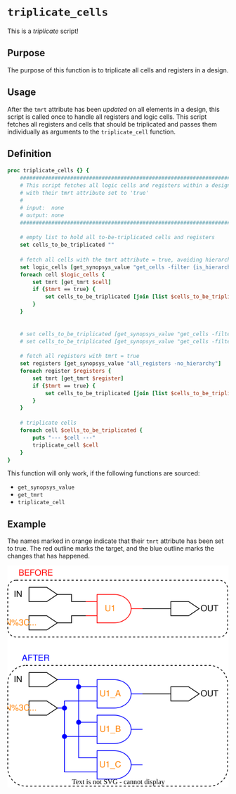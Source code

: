 # ```triplicate_cells```

This is a *triplicate* script!

## Purpose

The purpose of this function is to triplicate all cells and registers in a design.

## Usage

After the ```tmrt``` attribute has been *updated* on all elements in a design, this script is called once to handle all registers and logic cells. This script fetches all registers and cells that should be triplicated and passes them individually as arguments to the ```triplicate_cell``` function.

## Definition

```tcl
proc triplicate_cells {} {
    ###################################################################
    # This script fetches all logic cells and registers within a design
    # with their tmrt attribute set to 'true'
    # 
    # input:  none
    # output: none
    ###################################################################
    
    # empty list to hold all to-be-triplicated cells and registers
    set cells_to_be_triplicated ""

    # fetch all cells with the tmrt attribute = true, avoiding hierarchical instances
    set logic_cells [get_synopsys_value "get_cells -filter {is_hierarchical==false}"]
    foreach cell $logic_cells {
        set tmrt [get_tmrt $cell]
        if {$tmrt == true} {
            set cells_to_be_triplicated [join [list $cells_to_be_triplicated $cell]]
        }
    }


    # set cells_to_be_triplicated [get_synopsys_value "get_cells -filter {tmrt==true && is_hierarchical==false}"]
    # set cells_to_be_triplicated [get_synopsys_value "get_cells -filter {is_hierarchical==false}"]

    # fetch all registers with tmrt = true
    set registers [get_synopsys_value "all_registers -no_hierarchy"]
    foreach register $registers {
        set tmrt [get_tmrt $register]
        if {$tmrt == true} {
            set cells_to_be_triplicated [join [list $cells_to_be_triplicated $register]]
        }
    }
    
    # triplicate cells
    foreach cell $cells_to_be_triplicated {
        puts "--- $cell ---"
        triplicate_cell $cell
    }
}
```

This function will only work, if the following functions are sourced:

* ```get_synopsys_value```
* ```get_tmrt```
* ```triplicate_cell```

## Example

The names marked in orange indicate that their ```tmrt``` attribute has been set to true. The red outline marks the target, and the blue outline marks the changes that has happened.

<picture>
  <source media="(prefers-color-scheme: dark)" srcset="../figures/dark-mode/triplicate_scripts/triplicate_cell.drawio.svg">
  <img alt="Example of a triplicate_cells called on a cell" src="../figures/light-mode/triplicate_scripts/triplicate_cell.drawio.svg">
</picture>
